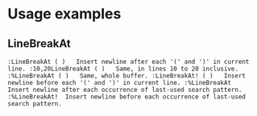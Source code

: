 Usage examples
===============

LineBreakAt
-----------
 `:LineBreakAt ( )	 Insert newline after each '(' and ')' in current line.
 :10,20LineBreakAt ( )	 Same, in lines 10 to 20 inclusive.
 :%LineBreakAt ( )	 Same, whole buffer.
 :LineBreakAt! ( )	 Insert newline before each '(' and ')' in current line.
 :%LineBreakAt	 Insert newline after each occurrence of last-used search pattern.
 :%LineBreakAt!	 Insert newline before each occurrence of last-used search pattern. `

